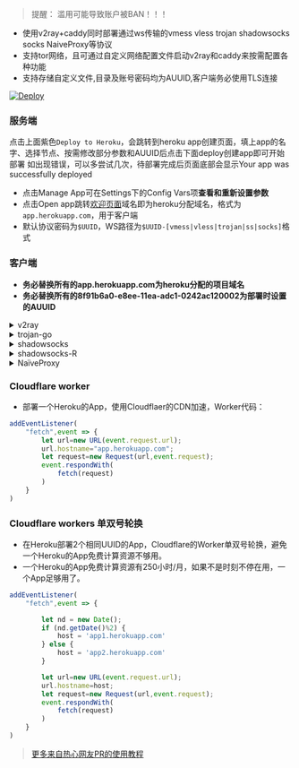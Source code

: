 > 提醒： 滥用可能导致账户被BAN！！！

* 使用v2ray+caddy同时部署通过ws传输的vmess vless trojan shadowsocks socks NaiveProxy等协议
* 支持tor网络，且可通过自定义网络配置文件启动v2ray和caddy来按需配置各种功能
* 支持存储自定义文件,目录及账号密码均为AUUID,客户端务必使用TLS连接

[![Deploy](https://www.herokucdn.com/deploy/button.png)](https://dashboard.heroku.com/new?template=https://github.com/zhangsean/kuhero)

### 服务端
点击上面紫色`Deploy to Heroku`，会跳转到heroku app创建页面，填上app的名字、选择节点、按需修改部分参数和AUUID后点击下面deploy创建app即可开始部署
如出现错误，可以多尝试几次，待部署完成后页面底部会显示Your app was successfully deployed
  * 点击Manage App可在Settings下的Config Vars项**查看和重新设置参数**
  * 点击Open app跳转[欢迎页面](/etc/CADDYIndexPage.md)域名即为heroku分配域名，格式为`app.herokuapp.com`，用于客户端
  * 默认协议密码为`$UUID`，WS路径为`$UUID-[vmess|vless|trojan|ss|socks]`格式

### 客户端
* **务必替换所有的app.herokuapp.com为heroku分配的项目域名**
* **务必替换所有的8f91b6a0-e8ee-11ea-adc1-0242ac120002为部署时设置的AUUID**

<details>
<summary>v2ray</summary>

```bash
* 客户端下载：https://github.com/v2fly/v2ray-core/releases
* 代理协议：vless 或 vmess
* 地址：app.herokuapp.com
* 端口：443
* 默认UUID：8f91b6a0-e8ee-11ea-adc1-0242ac120002
* 加密：none
* 传输协议：ws
* 伪装类型：none
* 路径：/8f91b6a0-e8ee-11ea-adc1-0242ac120002-vless // 默认vless使用/$uuid-vless，vmess使用/$uuid-vmess
* 底层传输安全：tls

vmess://{"add":"104.16.195.36","aid":0,"host":"seanhero.seanz.workers.dev","id":"8f91b6a0-e8ee-11ea-adc1-0242ac120002","net":"ws","path":"/8f91b6a0-e8ee-11ea-adc1-0242ac120002-vmess","port":443,"ps":"hero-vmess","tls":"tls","type":"none","v":2}

vmess://base64({json})
```
</details>

<details>
<summary>trojan-go</summary>

```bash
* 客户端下载: https://github.com/p4gefau1t/trojan-go/releases
{
    "run_type": "client",
    "local_addr": "127.0.0.1",
    "local_port": 1080,
    "remote_addr": "app.herokuapp.com",
    "remote_port": 443,
    "password": [
        "8f91b6a0-e8ee-11ea-adc1-0242ac120002"
    ],
    "websocket": {
        "enabled": true,
        "path": "/8f91b6a0-e8ee-11ea-adc1-0242ac120002-trojan",
        "host": "app.herokuapp.com"
    }
}
trojan-go://8f91b6a0-e8ee-11ea-adc1-0242ac120002@104.16.195.36:443/?sni=seanhero.seanz.workers.dev&type=ws&host=seanhero.seanz.workers.dev&path=%2F8f91b6a0-e8ee-11ea-adc1-0242ac120002-trojan#hero-go
```
</details>

<details>
<summary>shadowsocks</summary>

```bash
* 客户端下载：https://github.com/shadowsocks/shadowsocks-windows/releases/
* 服务器地址: app.herokuapp.com
* 端口: 443
* 密码：8f91b6a0-e8ee-11ea-adc1-0242ac120002
* 加密：chacha20-ietf-poly1305
```
</details>

<details>
<summary>shadowsocks-R</summary>

```bash
* 客户端下载：https://github.com/shadowsocks/shadowsocks-windows/releases/
* 服务器地址: app.herokuapp.com
* 端口: 443
* 密码：8f91b6a0-e8ee-11ea-adc1-0242ac120002
* 加密：chacha20-ietf-poly1305
* 传输协议：ws
* 路径：/8f91b6a0-e8ee-11ea-adc1-0242ac120002-ss
* 请求头：Host|app.seanz.workers.dev
* TLS：开启
* TLS域名：app.seanz.workers.dev

* 插件程序：v2ray-plugin_windows_amd64.exe  //需将插件https://github.com/shadowsocks/v2ray-plugin/releases下载解压后放至shadowsocks同目录
* 插件选项: tls;host=app.herokuapp.com;path=/8f91b6a0-e8ee-11ea-adc1-0242ac120002-ss
```
</details>

<details>
<summary>NaïveProxy</summary>

* 客户端下载：https://github.com/klzgrad/naiveproxy/releases

Locally run `./naive` with the following `config.json` to get a SOCKS5 proxy at local port 1080.
```json
{
  "listen": "socks://127.0.0.1:1080",
  "proxy": "https://naive:$UUID@app.herokuapp.com"
}
```
</details>

### Cloudflare worker

* 部署一个Heroku的App，使用Cloudflaer的CDN加速，Worker代码：

```js
addEventListener(
    "fetch",event => {
        let url=new URL(event.request.url);
        url.hostname="app.herokuapp.com";
        let request=new Request(url,event.request);
        event.respondWith(
            fetch(request)
        )
    }
)
```

### Cloudflare workers 单双号轮换

* 在Heroku部署2个相同UUID的App，Cloudflare的Worker单双号轮换，避免一个Heroku的App免费计算资源不够用。
* 一个Heroku的App免费计算资源有250小时/月，如果不是时刻不停在用，一个App足够用了。

```js
addEventListener(
    "fetch",event => {

        let nd = new Date();
        if (nd.getDate()%2) {
            host = 'app1.herokuapp.com'
        } else {
            host = 'app2.herokuapp.com'
        }

        let url=new URL(event.request.url);
        url.hostname=host;
        let request=new Request(url,event.request);
        event.respondWith(
            fetch(request)
        )
    }
)
```

> [更多来自热心网友PR的使用教程](/tutorial)

